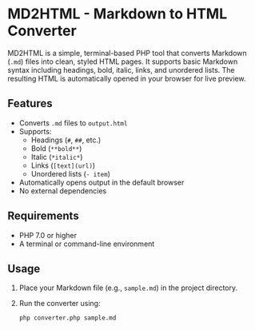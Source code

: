 # MD2HTML - Markdown to HTML Converter

MD2HTML is a simple, terminal-based PHP tool that converts Markdown (`.md`) files into clean, styled HTML pages. It supports basic Markdown syntax including headings, bold, italic, links, and unordered lists. The resulting HTML is automatically opened in your browser for live preview.

## Features

- Converts `.md` files to `output.html`
- Supports:
  - Headings (`#`, `##`, etc.)
  - Bold (`**bold**`)
  - Italic (`*italic*`)
  - Links (`[text](url)`)
  - Unordered lists (`- item`)
- Automatically opens output in the default browser
- No external dependencies

## Requirements

- PHP 7.0 or higher
- A terminal or command-line environment

## Usage

1. Place your Markdown file (e.g., `sample.md`) in the project directory.

2. Run the converter using:

   ```bash
   php converter.php sample.md
